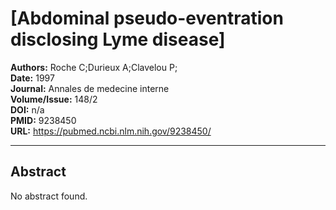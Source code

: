 # [Abdominal pseudo-eventration disclosing Lyme disease]

**Authors:** Roche C;Durieux A;Clavelou P;  
**Date:** 1997  
**Journal:** Annales de medecine interne  
**Volume/Issue:** 148/2  
**DOI:** n/a  
**PMID:** 9238450  
**URL:** https://pubmed.ncbi.nlm.nih.gov/9238450/

---

## Abstract

No abstract found.
